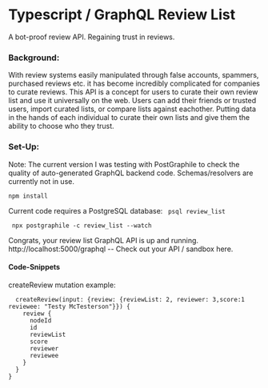 # Typescript / GraphQL Review List

A bot-proof review API. Regaining trust in reviews.

### Background:

With review systems easily manipulated through false accounts, spammers, purchased reviews etc. it has become incredibly complicated for companies to curate reviews. This API is a concept for users to curate their own review list and use it universally on the web. Users can add their friends or trusted users, import curated lists, or compare lists against eachother. Putting data in the hands of each individual to curate their own lists and give them the ability to choose who they trust.

### Set-Up:

Note: The current version I was testing with PostGraphile to check the quality of auto-generated GraphQL backend code. Schemas/resolvers are currently not in use. 

``` npm install ```

Current code requires a PostgreSQL database:
``` psql review_list```

```  npx postgraphile -c review_list --watch ```

Congrats, your review list GraphQL API is up and running. 
http://localhost:5000/graphql -- Check out your API / sandbox here. 



#### Code-Snippets



createReview mutation example:

``` mutation {
  createReview(input: {review: {reviewList: 2, reviewer: 3,score:1 reviewee: "Testy McTesterson"}}) {
    review {
      nodeId
      id
      reviewList
      score
      reviewer
      reviewee
    }
  }
}
```
